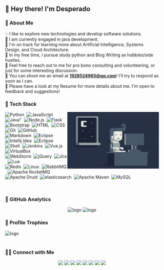 ## :wave: Hey there! I'm Desperado

### :bow: About Me 
:bulb:    I like to explore new technologies and develop software solutions.  
:muscle:  I am currently engaged in java development.  
:cactus:  I'm on track for learning more about Artificial Intelligence, Systems Design, and Cloud Architecture.  
:pencil:  In my free time, I pursue study python and Blog Writing as hobbies/side hustles.  
:speech_balloon: Feel free to reach out to me for pro bono consulting and volunteering, or just for some interesting discussion.   
:e-mail: You can shoot me an email at **1928524965@qq.com**! I'll try to respond as soon as I can.  
:page_facing_up: Please have a look at my Resume for more details about me. I'm open to feedback and suggestions!


### :wave: Tech Stack

<a target="_blank" rel="noopener noreferrer" href="https://raw.githubusercontent.com/AVS1508/AVS1508/master/assets/Night-Coding.gif"><img alt="Night Coding" src="https://raw.githubusercontent.com/AVS1508/AVS1508/master/assets/Night-Coding.gif" align="right" style="max-width:100%;"></a>

<p>
<img alt="Python" src="https://img.shields.io/badge/-Python-05122A?style=flat&logo=python" style="max-width:100%;">&nbsp;
<img alt="JavaScript" src="https://img.shields.io/badge/-JavaScript-05122A?style=flat&logo=javascript" style="max-width:100%;">&nbsp;
<img alt="Java" src="https://img.shields.io/badge/-Java-05122A?style=flat&amp;logo=Java&logoColor=FFA518" style="max-width:100%;">"&nbsp;
<img alt="Node.js" src="https://img.shields.io/badge/-Node.js-05122A?style=flat&logo=node.js" style="max-width:100%;">&nbsp;
<img alt="Flask" src="https://img.shields.io/badge/-Flask-05122A?style=flat&logo=flask" style="max-width:100%;"></br>
<img alt="Bootstrap" src="https://img.shields.io/badge/-Bootstrap-05122A?style=flat&amp;logo=bootstrap&logoColor=563D7C" style="max-width:100%;">&nbsp;
<img alt="HTML" src="https://img.shields.io/badge/-HTML-05122A?style=flat&logo=HTML5" style="max-width:100%;">&nbsp;
<img alt="CSS" src="https://img.shields.io/badge/-CSS-05122A?style=flat&amp;logo=CSS3&logoColor=1572B6" style="max-width:100%;">&nbsp;
<img alt="Git" src="https://img.shields.io/badge/-Git-05122A?style=flat&logo=git" style="max-width:100%;">&nbsp;
<img alt="GitHub" src="https://img.shields.io/badge/-GitHub-05122A?style=flat&logo=github" style="max-width:100%;"><br>
<img alt="Markdown" src="https://img.shields.io/badge/-Markdown-05122A?style=flat&logo=markdown" style="max-width:100%;">&nbsp;
<img alt="Eclipse" src="https://img.shields.io/badge/-Eclipse-05122A?style=flat&logo=eclipse-ide&amp;logoColor=2C2255" style="max-width:100%;">&nbsp;
<img  alt="Intellij Idea" src="https://img.shields.io/badge/-IntellijIdea-05122A?style=flat&logo=intellij-idea" style="max-width:100%;">&nbsp;
<img src="https://img.shields.io/badge/-PyCharm-05122A?style=flat&logo=pycharm" alt="Eclipse" style="max-width:100%;"><br>
<img src="https://img.shields.io/badge/-Shell-05122A?style=flat&logo=shell" alt="Shell" style="max-width:100%;">&nbsp;
<img src="https://img.shields.io/badge/-Jenkins-05122A?style=flat&logo=jenkins" alt="Jenkins"  style="max-width:100%;">&nbsp;
<img src="https://img.shields.io/badge/-Vue.js-05122A?style=flat&logo=vue.js" alt="Vue.js" style="max-width:100%;">&nbsp;
<img src="https://img.shields.io/badge/-VirtualBox-05122A?style=flat&logo=virtualbox" alt="VirtualBox" style="max-width:100%;"><br>
<img src="https://img.shields.io/badge/-WebStorm-05122A?style=flat&logo=webstorm" alt="WebStorm" style="max-width:100%;">&nbsp;
<img src="https://img.shields.io/badge/-jQuery-05122A?style=flat&logo=jquery" alt="jQuery" style="max-width:100%;">&nbsp;
<img src="https://img.shields.io/badge/-Jira-05122A?style=flat&logo=jira" alt="Jira" style="max-width:100%;">&nbsp;
<img src="https://img.shields.io/badge/-Lua-05122A?style=flat&logo=lua" alt="Lua" style="max-width:100%;"><br>
<img src="https://img.shields.io/badge/-Redis-05122A?style=flat&logo=redis" alt="Redis" style="max-width:100%;">&nbsp;
<img src="https://img.shields.io/badge/-Linux-05122A?style=flat&logo=linux" alt="Linux" style="max-width:100%;">&nbsp;
<img src="https://img.shields.io/badge/-RabbitMQ-05122A?style=flat&logo=rabbitmq" alt="RabbitMQ" style="max-width:100%;">&nbsp;
<img src="https://img.shields.io/badge/-Apache&nbsp;RocketMQ-05122A?style=flat&logo=apache-rocketmq" alt="Apache RocketMQ" style="max-width:100%;"><br>
<img src="https://img.shields.io/badge/-Apache&nbsp;Druid-05122A?style=flat&logo=apache-druid" alt="Apache Druid" style="max-width:100%;">&nbsp;
<img src="https://img.shields.io/badge/-Elasticsearch-05122A?style=flat&logo=elasticsearch" alt="elasticsearch" style="max-width:100%;">&nbsp;
<img src="https://img.shields.io/badge/-ApacheMaven-05122A?style=flat&logo=apache-maven" alt="Apache Maven" style="max-width:100%;">&nbsp;
<img src="https://img.shields.io/badge/-MySQL-05122A?style=flat&logo=mysql" alt="MySQL" style="max-width:100%;">&nbsp;
</p>
<br>

### :book: GitHub Analytics
<p align="center">
  <img src="https://github-readme-stats.vercel.app/api?username=desperado2&show_icons=truee&bg_color=DEG,e96443,904e95" alt="logo" height="180"  style="max-width:100%" />  
  <img src="https://github-readme-stats.vercel.app/api/top-langs/?username=desperado2&layout=compact&bg_color=DEG,e96443,904e95" alt="logo" height="180" style="max-width:100%"/> </p>
 
 ### :book: Profile Trophies
 <img src="https://github-profile-trophy.vercel.app/?username=desperado2&theme=flat&column=7" alt="logo" height="160" align="center" style="margin: auto; margin-bottom: 20px;" />
 
### 🤝🏻  Connect with Me

<p align="center">
<a href="https://www.jianshu.com/u/5ea1795d1adf" rel="nofollow"><img src="https://img.shields.io/badge/-jianshu.com-3423A6?style=flat&logo=Google-Chrome&logoColor=white" style="max-width:100%;"></a>
  <a href="https://www.cnblogs.com/jack1995/" rel="nofollow"><img src="https://img.shields.io/badge/-cnblogs.com-3423A6?style=flat&logo=Google-Chrome&logoColor=white" style="max-width:100%;"></a>
  <a href="https://juejin.cn/user/694547078716574" rel="nofollow"><img src="https://img.shields.io/badge/-juejin.cn-3423A6?style=flat&logo=Google-Chrome&logoColor=white" style="max-width:100%;"></a>
  <a href="https://blog.csdn.net/jack199504" rel="nofollow"><img src="https://img.shields.io/badge/-csdn.net-3423A6?style=flat&logo=Google-Chrome&logoColor=white" style="max-width:100%;"></a>
   <a href="mailto:1928524965@qq.com"><img src="https://img.shields.io/badge/-mail@qq.com-D14836?style=flat&logo=Gmail&logoColor=white" style="max-width:100%;"></a>
      <a href="https://weibo.com/wanggouxiangdao/profile?rightmod=1&wvr=6&mod=personinfo" rel="nofollow"><img src="https://img.shields.io/badge/-WeiBo-E4405F?style=flat&logo=Google-Chrome&logoColor=white" style="max-width:100%;"></a>
  <a target="_blank" href="http://wpa.qq.com/msgrd?v=3&uin=1928524965&site=qq&menu=yes"><img src="https://img.shields.io/badge/-QQ-3423A6?style=flat&logo=tencent-qq&logoColor=white" style="max-width:100%;"></a>
 <img src="https://img.shields.io/badge/-jack19920428-E4405F?style=flat&logo=wechat&logoColor=white" style="max-width:100%;">

  
</p>

